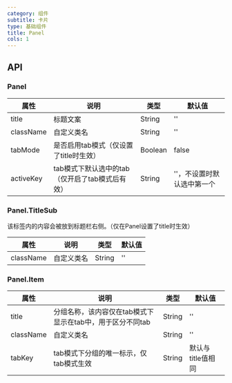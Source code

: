 ```yaml
---
category: 组件
subtitle: 卡片
type: 基础组件
title: Panel
cols: 1
---
```


## API

### Panel

| 属性        | 说明                           | 类型      | 默认值            |
| --------- | ---------------------------- | ------- | -------------- |
| title     | 标题文案                         | String  | ''             |
| className | 自定义类名                        | String  | ''             |
| tabMode   | 是否启用tab模式（仅设置了title时生效）      | Boolean | false          |
| activeKey | tab模式下默认选中的tab（仅开启了tab模式后有效） | String  | ''，不设置时默认选中第一个 |

### Panel.TitleSub

该标签内的内容会被放到标题栏右侧。（仅在Panel设置了title时生效）

| 属性        | 说明    | 类型     | 默认值  |
| --------- | ----- | ------ | ---- |
| className | 自定义类名 | String | ''   |

### Panel.Item

| 属性        | 说明                                | 类型     | 默认值         |
| --------- | --------------------------------- | ------ | ----------- |
| title     | 分组名称，该内容仅在tab模式下显示在tab中，用于区分不同tab | String | ''          |
| className | 自定义类名                             | String | ''          |
| tabKey    | tab模式下分组的唯一标示，仅tab模式生效            | String | 默认与title值相同 |
